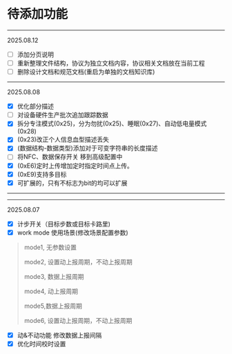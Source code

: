 # 待添加功能


---
2025.08.12

- [ ] 添加分页说明
- [ ] 重新整理文件结构，协议为独立文档内容，协议相关文档放在当前工程
- [ ] 删除设计文档和规范文档(重启为单独的文档知识库)

---
2025.08.08

- [X] 优化部分描述
- [ ] 对设备硬件生产批次追加跟踪数据
- [X] 拆分专注模式(0x25)，分为勿扰(0x25)、睡眠(0x27)、自动低电量模式(0x28)
- [X] (0x23)改正个人信息血型描述丢失
- [X] (数据结构-数据类型)添加对于可变字符串的长度描述
- [ ] 将NFC、数据保存开关 移到高级配置中
- [X] (0xE6)定时上传增加定时指定时间点上传。
- [X] (0xE9)支持多目标
- [X] 可扩展的，只有不标志为bit的均可以扩展

---


---
2025.08.07

- [X] 计步开关（目标步数或目标卡路里)
- [X] work mode 使用场景(修改场景配置参数)

> mode1, 无参数设置
>
> mode2, 设置动上报周期，不动上报周期
>
> mode3, 数据上报周期
>
> mode4, 动上报周期
>
> mode5,数据上报周期
>
> mode6, 设置动上报周期，不动上报周期

- [X] 动&不动功能 修改数据上报间隔
- [X] 优化时间校时设置

